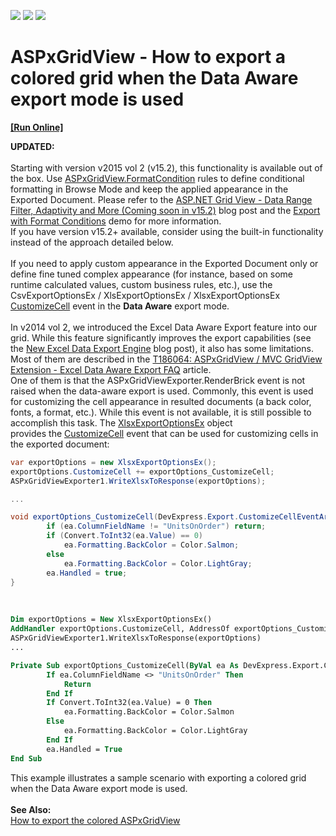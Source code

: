 <!-- default badges list -->
![](https://img.shields.io/endpoint?url=https://codecentral.devexpress.com/api/v1/VersionRange/128534107/15.1.4%2B)
[![](https://img.shields.io/badge/Open_in_DevExpress_Support_Center-FF7200?style=flat-square&logo=DevExpress&logoColor=white)](https://supportcenter.devexpress.com/ticket/details/T262239)
[![](https://img.shields.io/badge/📖_How_to_use_DevExpress_Examples-e9f6fc?style=flat-square)](https://docs.devexpress.com/GeneralInformation/403183)
<!-- default badges end -->
# ASPxGridView - How to export a colored grid when the Data Aware export mode is used
<!-- run online -->
**[[Run Online]](https://codecentral.devexpress.com/t262239/)**
<!-- run online end -->


<p><strong>UPDATED:</strong><br><br>Starting with version v2015 vol 2 (v15.2), this functionality is available out of the box. Use <a href="https://documentation.devexpress.com/#AspNet/DevExpressWebASPxGridView_FormatConditionstopic">ASPxGridView.FormatCondition</a> rules to define conditional formatting in Browse Mode and keep the applied appearance in the Exported Document. Please refer to the <a href="https://community.devexpress.com/blogs/aspnet/archive/2015/11/10/asp-net-grid-view-data-range-filter-adaptivity-and-more-coming-soon-in-v15-2.aspx">ASP.NET Grid View - Data Range Filter, Adaptivity and More (Coming soon in v15.2)</a> blog post and the <a href="http://demos.devexpress.com/ASPxGridViewDemos/Exporting/ExportWithFormatConditions.aspx">Export with Format Conditions</a> demo for more information.<br>If you have version v15.2+ available, consider using the built-in functionality instead of the approach detailed below.<br><br>If you need to apply custom appearance in the Exported Document only or define fine tuned complex appearance (for instance, based on some runtime calculated values, custom business rules, etc.), use the CsvExportOptionsEx / XlsExportOptionsEx / XlsxExportOptionsEx <a href="https://documentation.devexpress.com/#CoreLibraries/DevExpressXtraPrintingXlsxExportOptionsEx_CustomizeCelltopic">CustomizeCell</a> event in the <strong>Data Aware</strong> export mode.<br><br>In v2014 vol 2, we introduced the Excel Data Aware Export feature into our grid. While this feature significantly improves the export capabilities (see the <a href="https://community.devexpress.com/blogs/thinking/archive/2014/11/11/winforms-asp-net-and-wpf-grid-controls-new-excel-data-export-engine-coming-soon-in-v14-2.aspx">New Excel Data Export Engine</a> blog post), it also has some limitations. Most of them are described in the <a href="https://www.devexpress.com/Support/Center/p/T186064">T186064: ASPxGridView / MVC GridView Extension - Excel Data Aware Export FAQ</a> article.<br>One of them is that the ASPxGridViewExporter.RenderBrick event is not raised when the data-aware export is used. Commonly, this event is used for customizing the cell appearance in resulted documents (a back color, fonts, a format, etc.). While this event is not available, it is still possible to accomplish this task. The <a href="https://documentation.devexpress.com/#CoreLibraries/clsDevExpressXtraPrintingXlsxExportOptionsExtopic">XlsxExportOptionsEx</a> object provides the <a href="https://documentation.devexpress.com/#CoreLibraries/DevExpressXtraPrintingXlsxExportOptionsEx_CustomizeCelltopic">CustomizeCell</a> event that can be used for customizing cells in the exported document:</p>


```cs
var exportOptions = new XlsxExportOptionsEx();
exportOptions.CustomizeCell += exportOptions_CustomizeCell;
ASPxGridViewExporter1.WriteXlsxToResponse(exportOptions);

...

void exportOptions_CustomizeCell(DevExpress.Export.CustomizeCellEventArgs ea) {
        if (ea.ColumnFieldName != "UnitsOnOrder") return;
        if (Convert.ToInt32(ea.Value) == 0)
            ea.Formatting.BackColor = Color.Salmon;
        else
            ea.Formatting.BackColor = Color.LightGray;
        ea.Handled = true;
}
```


<p> </p>


```vb
Dim exportOptions = New XlsxExportOptionsEx()
AddHandler exportOptions.CustomizeCell, AddressOf exportOptions_CustomizeCell
ASPxGridViewExporter1.WriteXlsxToResponse(exportOptions)
...

Private Sub exportOptions_CustomizeCell(ByVal ea As DevExpress.Export.CustomizeCellEventArgs)
		If ea.ColumnFieldName <> "UnitsOnOrder" Then
			Return
		End If
		If Convert.ToInt32(ea.Value) = 0 Then
			ea.Formatting.BackColor = Color.Salmon
		Else
			ea.Formatting.BackColor = Color.LightGray
		End If
		ea.Handled = True
End Sub
```


<p>This example illustrates a sample scenario with exporting a colored grid when the Data Aware export mode is used.<br><br><strong>See Also:</strong><br><a href="https://www.devexpress.com/Support/Center/p/E2533">How to export the colored ASPxGridView</a></p>

<br/>


